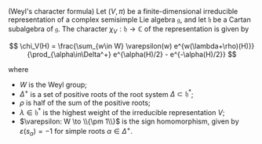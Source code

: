 (Weyl's character formula) Let $(V, \pi)$ be a finite-dimensional irreducible representation of a complex semisimple Lie algebra $\mathfrak{g}$, and let $\mathfrak{h}$ be a Cartan subalgebra of $\mathfrak{g}$. The character $\chi_V: \mathfrak{h} \to \mathbb{C}$ of the representation is given by

$$
\chi_V(H) = \frac{\sum_{w\in W} \varepsilon(w) e^{w(\lambda+\rho)(H)}}{\prod_{\alpha\in\Delta^+} e^{\alpha(H)/2} - e^{-\alpha(H)/2}}
$$

where

- $W$ is the Weyl group;
- $\Delta^+$ is a set of positive roots of the root system $\Delta \subset \mathfrak{h}^*$;
- $\rho$ is half of the sum of the positive roots;
- $\lambda \in \mathfrak{h}^*$ is the highest weight of the irreducible representation $V$;
- $\varepsilon: W \to \\{\pm 1\\}$ is the sign homomorphism, given by $\varepsilon(s_\alpha)=-1$ for simple roots $\alpha\in\Delta^+$.
